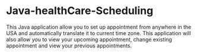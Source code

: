 # Java-healthCare-Scheduling
This Java application allow you to set up appointment from anywhere in the USA and automatically translate it to current time zone. This application will also allow you to view your upcoming appointment, change existing appointment and view your previous appointments. 

